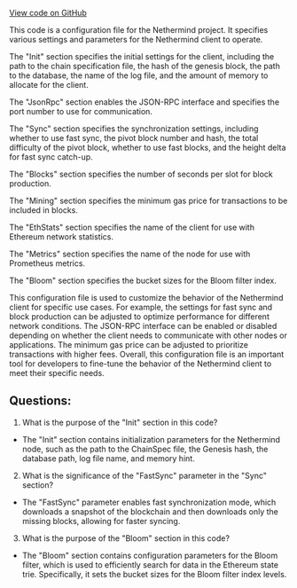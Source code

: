 [View code on GitHub](https://github.com/NethermindEth/nethermind/src/Nethermind/Nethermind.Runner/configs/xdai.cfg)

This code is a configuration file for the Nethermind project. It specifies various settings and parameters for the Nethermind client to operate. 

The "Init" section specifies the initial settings for the client, including the path to the chain specification file, the hash of the genesis block, the path to the database, the name of the log file, and the amount of memory to allocate for the client. 

The "JsonRpc" section enables the JSON-RPC interface and specifies the port number to use for communication. 

The "Sync" section specifies the synchronization settings, including whether to use fast sync, the pivot block number and hash, the total difficulty of the pivot block, whether to use fast blocks, and the height delta for fast sync catch-up. 

The "Blocks" section specifies the number of seconds per slot for block production. 

The "Mining" section specifies the minimum gas price for transactions to be included in blocks. 

The "EthStats" section specifies the name of the client for use with Ethereum network statistics. 

The "Metrics" section specifies the name of the node for use with Prometheus metrics. 

The "Bloom" section specifies the bucket sizes for the Bloom filter index. 

This configuration file is used to customize the behavior of the Nethermind client for specific use cases. For example, the settings for fast sync and block production can be adjusted to optimize performance for different network conditions. The JSON-RPC interface can be enabled or disabled depending on whether the client needs to communicate with other nodes or applications. The minimum gas price can be adjusted to prioritize transactions with higher fees. Overall, this configuration file is an important tool for developers to fine-tune the behavior of the Nethermind client to meet their specific needs.
## Questions: 
 1. What is the purpose of the "Init" section in this code?
- The "Init" section contains initialization parameters for the Nethermind node, such as the path to the ChainSpec file, the Genesis hash, the database path, log file name, and memory hint.

2. What is the significance of the "FastSync" parameter in the "Sync" section?
- The "FastSync" parameter enables fast synchronization mode, which downloads a snapshot of the blockchain and then downloads only the missing blocks, allowing for faster syncing.

3. What is the purpose of the "Bloom" section in this code?
- The "Bloom" section contains configuration parameters for the Bloom filter, which is used to efficiently search for data in the Ethereum state trie. Specifically, it sets the bucket sizes for the Bloom filter index levels.